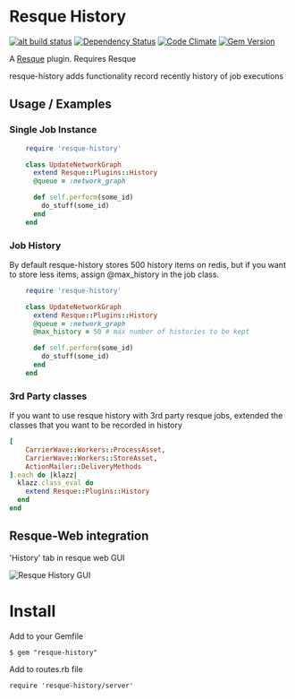 # Resque History
[![alt build status][1]][2]
[![Dependency Status](http://img.shields.io/gemnasium/ilyakatz/he.svg)](https://gemnasium.com/ilyakatz/resque-history)
[![Code Climate](http://img.shields.io/codeclimate/github/ilyakatz/resque-history.svg)](https://codeclimate.com/github/ilyakatz/resque-history)
[![Gem Version](http://img.shields.io/gem/v/resque-history.svg)](http://badge.fury.io/rb/resque-history)

[1]: http://img.shields.io/travis/ilyakatz/resque-history.svg
[2]: http://travis-ci.org/#!/ilyakatz/resque-history


A [Resque][rq] plugin. Requires Resque

resque-history adds functionality record recently history of job executions

Usage / Examples
----------------

### Single Job Instance

```ruby
    require 'resque-history'

    class UpdateNetworkGraph
      extend Resque::Plugins::History
      @queue = :network_graph

      def self.perform(some_id)
        do_stuff(some_id)
      end
    end
```


### Job History

By default resque-history stores 500 history items on redis,
but if you want to store less items, assign @max_history in the job class.

```ruby
    require 'resque-history'

    class UpdateNetworkGraph
      extend Resque::Plugins::History
      @queue = :network_graph
      @max_history = 50 # max number of histories to be kept

      def self.perform(some_id)
        do_stuff(some_id)
      end
    end
```

### 3rd Party classes

If you want to use resque history with 3rd party resque jobs,
extended the classes that you want to be recorded in history

```ruby
[
    CarrierWave::Workers::ProcessAsset,
    CarrierWave::Workers::StoreAsset,
    ActionMailer::DeliveryMethods
].each do |klazz|
  klazz.class_eval do
    extend Resque::Plugins::History
  end
end
```

Resque-Web integration
----------------------

'History' tab in resque web GUI

![Resque History GUI](https://monosnap.com/file/0FNT1ZINLWlRS0in5JPxYVKjCa3v84.png)


Install
=======

Add to your Gemfile

    $ gem "resque-history"

Add to routes.rb file

    require 'resque-history/server'

[rq]: http://github.com/defunkt/resque
